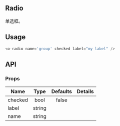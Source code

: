 ## Radio  

单选框。

## Usage

```js
<o-radio name='group' checked label="my label" />
```

## API

### Props

|  **Name**  | **Type**        | **Defaults**  | **Details**  |
| ------------- |:-------------:|:-----:|:-------------:|
| checked  | bool|   false    |           |
| label  | string|       |           |
| name  | string|       |           |
